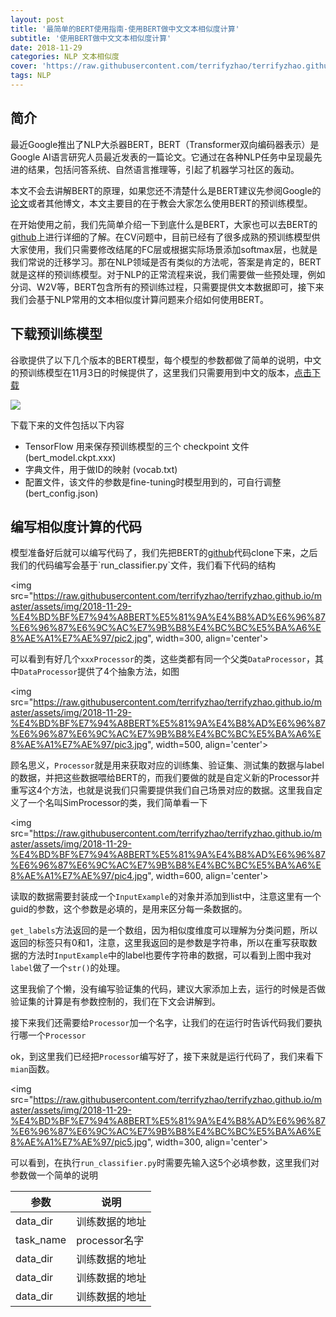 ```yaml
---
layout: post
title: '最简单的BERT使用指南-使用BERT做中文文本相似度计算'
subtitle: '使用BERT做中文文本相似度计算'
date: 2018-11-29
categories: NLP 文本相似度
cover: 'https://raw.githubusercontent.com/terrifyzhao/terrifyzhao.github.io/master/assets/img/2018-09-17-Rasa%E4%BD%BF%E7%94%A8%E6%8C%87%E5%8D%9701/cover.png'
tags: NLP
---
```


## 简介

最近Google推出了NLP大杀器BERT，BERT（Transformer双向编码器表示）是Google AI语言研究人员最近发表的一篇论文。它通过在各种NLP任务中呈现最先进的结果，包括问答系统、自然语言推理等，引起了机器学习社区的轰动。


本文不会去讲解BERT的原理，如果您还不清楚什么是BERT建议先参阅Google的[论文]('https://arxiv.org/abs/1810.04805')或者其他博文，本文主要目的在于教会大家怎么使用BERT的预训练模型。

在开始使用之前，我们先简单介绍一下到底什么是BERT，大家也可以去BERT的[github]('https://github.com/google-research/bert')上进行详细的了解。在CV问题中，目前已经有了很多成熟的预训练模型供大家使用，我们只需要修改结尾的FC层或根据实际场景添加softmax层，也就是我们常说的迁移学习。那在NLP领域是否有类似的方法呢，答案是肯定的，BERT就是这样的预训练模型。对于NLP的正常流程来说，我们需要做一些预处理，例如分词、W2V等，BERT包含所有的预训练过程，只需要提供文本数据即可，接下来我们会基于NLP常用的文本相似度计算问题来介绍如何使用BERT。

## 下载预训练模型

谷歌提供了以下几个版本的BERT模型，每个模型的参数都做了简单的说明，中文的预训练模型在11月3日的时候提供了，这里我们只需要用到中文的版本，[点击下载]('https://storage.googleapis.com/bert_models/2018_11_03/chinese_L-12_H-768_A-12.zip')

<img src="https://raw.githubusercontent.com/terrifyzhao/terrifyzhao.github.io/master/assets/img/2018-11-29-%E4%BD%BF%E7%94%A8BERT%E5%81%9A%E4%B8%AD%E6%96%87%E6%96%87%E6%9C%AC%E7%9B%B8%E4%BC%BC%E5%BA%A6%E8%AE%A1%E7%AE%97/pic1.jpg">

下载下来的文件包括以下内容

* TensorFlow 用来保存预训练模型的三个 checkpoint 文件(bert_model.ckpt.xxx) 
* 字典文件，用于做ID的映射 (vocab.txt) 
* 配置文件，该文件的参数是fine-tuning时模型用到的，可自行调整 (bert_config.json) 

## 编写相似度计算的代码

模型准备好后就可以编写代码了，我们先把BERT的[github]('https://github.com/google-research/bert')代码clone下来，之后我们的代码编写会基于`run_classifier.py`文件，我们看下代码的结构

<img src="https://raw.githubusercontent.com/terrifyzhao/terrifyzhao.github.io/master/assets/img/2018-11-29-%E4%BD%BF%E7%94%A8BERT%E5%81%9A%E4%B8%AD%E6%96%87%E6%96%87%E6%9C%AC%E7%9B%B8%E4%BC%BC%E5%BA%A6%E8%AE%A1%E7%AE%97/pic2.jpg", width=300, align='center'>

可以看到有好几个`xxxProcessor`的类，这些类都有同一个父类`DataProcessor`，其中`DataProcessor`提供了4个抽象方法，如图

<img src="https://raw.githubusercontent.com/terrifyzhao/terrifyzhao.github.io/master/assets/img/2018-11-29-%E4%BD%BF%E7%94%A8BERT%E5%81%9A%E4%B8%AD%E6%96%87%E6%96%87%E6%9C%AC%E7%9B%B8%E4%BC%BC%E5%BA%A6%E8%AE%A1%E7%AE%97/pic3.jpg", width=500, align='center'>

顾名思义，`Processor`就是用来获取对应的训练集、验证集、测试集的数据与label的数据，并把这些数据喂给BERT的，而我们要做的就是自定义新的Processor并重写这4个方法，也就是说我们只需要提供我们自己场景对应的数据。这里我自定义了一个名叫SimProcessor的类，我们简单看一下

<img src="https://raw.githubusercontent.com/terrifyzhao/terrifyzhao.github.io/master/assets/img/2018-11-29-%E4%BD%BF%E7%94%A8BERT%E5%81%9A%E4%B8%AD%E6%96%87%E6%96%87%E6%9C%AC%E7%9B%B8%E4%BC%BC%E5%BA%A6%E8%AE%A1%E7%AE%97/pic4.jpg", width=600, align='center'>

读取的数据需要封装成一个`InputExample`的对象并添加到list中，注意这里有一个guid的参数，这个参数是必填的，是用来区分每一条数据的。

`get_labels`方法返回的是一个数组，因为相似度维度可以理解为分类问题，所以返回的标签只有0和1，注意，这里我返回的是参数是字符串，所以在重写获取数据的方法时`InputExample`中的label也要传字符串的数据，可以看到上图中我对`label`做了一个`str()`的处理。

这里我偷了个懒，没有编写验证集的代码，建议大家添加上去，运行的时候是否做验证集的计算是有参数控制的，我们在下文会讲解到。

接下来我们还需要给`Processor`加一个名字，让我们的在运行时告诉代码我们要执行哪一个`Processor`


ok，到这里我们已经把`Processor`编写好了，接下来就是运行代码了，我们来看下`mian`函数。

<img src="https://raw.githubusercontent.com/terrifyzhao/terrifyzhao.github.io/master/assets/img/2018-11-29-%E4%BD%BF%E7%94%A8BERT%E5%81%9A%E4%B8%AD%E6%96%87%E6%96%87%E6%9C%AC%E7%9B%B8%E4%BC%BC%E5%BA%A6%E8%AE%A1%E7%AE%97/pic5.jpg", width=300, align='center'>

可以看到，在执行`run_classifier.py`时需要先输入这5个必填参数，这里我们对参数做一个简单的说明

| 参数 | 说明 |
| ------ | ------ |
|data_dir | 训练数据的地址 |
|task_name | processor名字 |
|data_dir | 训练数据的地址 |
|data_dir | 训练数据的地址 |
|data_dir | 训练数据的地址 |

